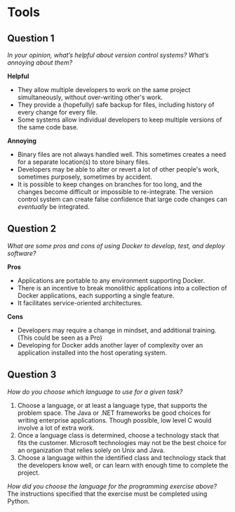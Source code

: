 # Tools


## Question 1
_In your opinion, what’s helpful about version control systems? What’s annoying about them?_

__Helpful__
* They allow multiple developers to work on the same project simultaneously, without over-writing other's work.
* They provide a (hopefully) safe backup for files, including history of every change for every file.
* Some systems allow individual developers to keep multiple versions of the same code base.

__Annoying__
* Binary files are not always handled well.  This sometimes creates a need for a separate location(s)
to store binary files.
* Developers may be able to alter or revert a lot of other people's work, sometimes purposely, sometimes by accident.
* It is possible to keep changes on branches for too long, and the changes become difficult or impossible to re-integrate.
The version control system can create false confidence that large code changes can _eventually_ be integrated.


## Question 2

_What are some pros and cons of using Docker to develop, test, and deploy software?_

__Pros__
* Applications are portable to any environment supporting Docker.
* There is an incentive to break monolithic applications into a collection of Docker applications, each supporting 
a single feature.
* It facilitates service-oriented architectures.

__Cons__
* Developers may require a change in mindset, and additional training. (This could be seen as a Pro)
* Developing for Docker adds another layer of complexity over an application installed into the host operating system.


## Question 3
_How do you choose which language to use for a given task?_

1. Choose a language, or at least a language type, that supports the problem space.  The Java or .NET frameworks be good choices 
for writing enterprise applications.  Though possible, low level C would involve a lot of extra work.  
2. Once a language class is determined, choose a technology stack that fits the customer.  Microsoft technologies may not be 
the best choice for an organization that relies solely on Unix and Java.
3. Choose a language within the identified class and technology stack that the developers know well, or can learn with enough time to complete the project.

 _How did you choose the language for the programming exercise above?_
 The instructions specified that the exercise must be completed using Python.
 
